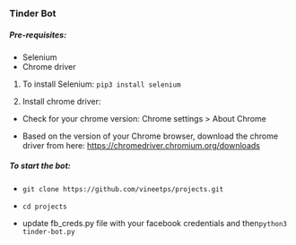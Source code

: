 ### Tinder Bot

##### Pre-requisites:
- Selenium
- Chrome driver


1. To install Selenium: 
``pip3 install selenium``

2. Install chrome driver: 
- Check for your chrome version: Chrome settings > About Chrome


- Based on the version of your Chrome browser, download the chrome driver from here: https://chromedriver.chromium.org/downloads


##### To start the bot: 
- ``git clone https://github.com/vineetps/projects.git ``
- ``cd projects``

- update fb_creds.py file with your facebook credentials and then``python3 tinder-bot.py``
